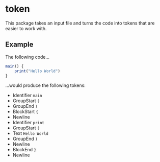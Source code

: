 # token

This package takes an input file and turns the code into tokens that are easier to work with.

## Example

The following code...

```q
main() {
	print("Hello World")
}
```

...would produce the following tokens:

* Identifier `main`
* GroupStart `(`
* GroupEnd `)`
* BlockStart `{`
* Newline
* Identifier `print`
* GroupStart `(`
* Text `Hello World`
* GroupEnd `)`
* Newline
* BlockEnd `}`
* Newline
